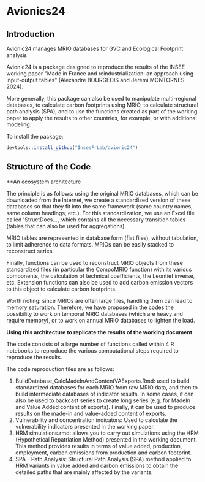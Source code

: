 # Avionics24

## Introduction

Avionic24 manages MRIO databases for GVC and Ecological Footprint analysis

Avionic24 is a package designed to reproduce the results of the INSEE working paper "Made in France and reindustrialization: an approach using input-output tables" (Alexandre BOURGEOIS and Jeremi MONTORNES 2024).

More generally, this package can also be used to manipulate multi-regional databases, to calculate carbon footprints using MRIO, to calculate structural path analysis (SPA), and to use the functions created as part of the working paper to apply the results to other countries, for example, or with additional modeling.

To install the package:

``` r
devtools::install_github("InseeFrLab/avionic24")
```

## Structure of the Code

**An ecosystem architecture

The principle is as follows: using the original MRIO databases, which can be downloaded from the Internet, we create a standardized version of these databases so that they fit into the same framework (same country names, same column headings, etc.). For this standardization, we use an Excel file called 'StructDocs...', which contains all the necessary transition tables (tables that can also be used for aggregations). 

MRIO tables are represented in database form (flat files), without tabulation, to limit adherence to data formats. MRIOs can be easily stacked to reconstruct series.

Finally, functions can be used to reconstruct MRIO objects from these standardized files (in particular the CompoMRIO function) with its various components, the calculation of technical coefficients, the Leontief inverse, etc. Extension functions can also be used to add carbon emission vectors to this object to calculate carbon footprints.

Worth noting: since MRIOs are often large files, handling them can lead to memory saturation. Therefore, we have proposed in the codes the possibility to work on temporal MRIO databases (which are heavy and require memory), or to work on annual MRIO databases to lighten the load.

**Using this architecture to replicate the results of the working document**.

The code consists of a large number of functions called within 4 R notebooks to reproduce the various computational steps required to reproduce the results.

The code reproduction files are as follows:
1. BuildDatabase_CalcMadeInAndContentVAExports.Rmd: used to build standardized databases for each MRIO from raw MRIO data, and then to build intermediate databases of indicator results. In some cases, it can also be used to backcast series to create long series (e.g. for MadeIn and Value Added content of exports). Finally, it can be used to produce results on the made-in and value-added content of exports.
2. Vulnerability and concentration indicators: Used to calculate the vulnerability indicators presented in the working paper.
3. HRM simulations.rmd: allows you to carry out simulations using the HRM (Hypothetical Repatriation Method) presented in the working document. This method provides results in terms of value added, production, employment, carbon emissions from production and carbon footprint.
4. SPA - Path Analysis: Structural Path Analysis (SPA) method applied to HRM variants in value added and carbon emissions to obtain the detailed paths that are mainly affected by the variants.




